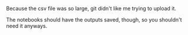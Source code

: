 Because the csv file was so large, git didn't like me trying to upload it.

The notebooks should have the outputs saved, though, so you shouldn't need it anyways.
